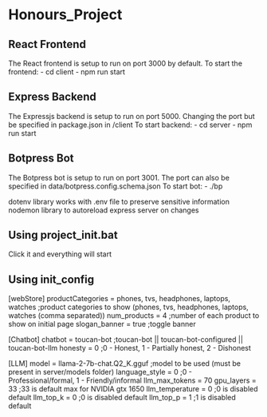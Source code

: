 # Honours_Project

## React Frontend
The React frontend is setup to run on port 3000 by default.
To start the frontend:
    - cd client
    - npm run start

## Express Backend
The Expressjs backend is setup to run on port 5000. Changing the port but be specified in package.json in /client
To start backend:
    - cd server
    - npm run start

## Botpress Bot
The Botpress bot is setup to run on port 3001. The port can also be specified in data/botpress.config.schema.json
To start bot:
    - ./bp



dotenv library works with .env file to preserve sensitive information
nodemon library to autoreload express server on changes

## Using project_init.bat
Click it and everything will start


## Using init_config

[webStore]
productCategories = phones, tvs, headphones, laptops, watches ;product categories to show (phones, tvs, headphones, laptops, watches (comma separated))
num_products = 4 ;number of each product to show on initial page
slogan_banner = true ;toggle banner

[Chatbot]
chatbot = toucan-bot ;toucan-bot || toucan-bot-configured || toucan-bot-llm
honesty = 0 ;0 - Honest, 1 - Partially honest, 2 - Dishonest

[LLM]
model = llama-2-7b-chat.Q2_K.gguf ;model to be used (must be present in server/models folder)
language_style = 0 ;0 - Professional/formal, 1 - Friendly/informal
llm_max_tokens = 70
gpu_layers = 33 ;33 is default max for NVIDIA gtx 1650
llm_temperature = 0 ;0 is disabled default
llm_top_k = 0 ;0 is disabled default
llm_top_p = 1 ;1 is disabled default